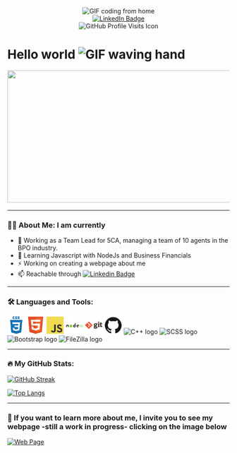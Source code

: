 <div id="header" align="center">
  <img src="https://media.giphy.com/media/M9gbBd9nbDrOTu1Mqx/giphy.gif" alt="GIF coding from home" width="100"/>
</div>

<div id="badges" align="center">
  <a href="https://www.linkedin.com/in/luis--vargas/">
    <img src="https://img.shields.io/badge/LinkedIn-blue?style=for-the-badge&logo=linkedin&logoColor=white" alt="LinkedIn Badge"/>
  </a>
</div>

<div align="center">
  <img src="https://komarev.com/ghpvc/?username=1LuisVargas&style=flat-square&color=blue" alt="GitHub Profile Visits Icon"/>
</div>

<h1>
  Hello world
  <img src="https://media.giphy.com/media/hvRJCLFzcasrR4ia7z/giphy.gif" alt="GIF waving hand" width="30px"/>
</h1>
<div align="center">
  <img src="https://media.giphy.com/media/dWesBcTLavkZuG35MI/giphy.gif" width="600" height="300"/>
</div>

---

### 👨‍💻 About Me: I am currently
- 🔭 Working as a Team Lead for 5CA, managing a team of 10 agents in the BPO industry.
- 🌱 Learning Javascript with NodeJs and Business Financials
- ⚡ Working on creating a webpage about me
- 📫 Reachable through [![Linkedin Badge](https://img.shields.io/badge/-LuisVargas-blue?style=flat&logo=Linkedin&logoColor=white)](https://www.linkedin.com/in/luis--vargas/)

---

### 🛠️ Languages and Tools: 
<div>
  <img src="https://github.com/devicons/devicon/blob/master/icons/css3/css3-plain-wordmark.svg"  title="CSS3" alt="CSS logo" width="40" height="40"/>
  <img src="https://github.com/devicons/devicon/blob/master/icons/html5/html5-original.svg" title="HTML5" alt="HTML logo" width="40" height="40"/>
  <img src="https://github.com/devicons/devicon/blob/master/icons/javascript/javascript-original.svg" title="JavaScript" alt="JavaScript logo" width="40" height="40"/>
  <img src="https://github.com/devicons/devicon/blob/master/icons/nodejs/nodejs-original-wordmark.svg" title="NodeJS logo" alt="NodeJS logo" width="40" height="40"/>
  <img src="https://github.com/devicons/devicon/blob/master/icons/git/git-original-wordmark.svg" title="Git" alt="Git logo" width="40" height="40"/>
  <img src="https://github.com/devicons/devicon/blob/master/icons/github/github-original.svg" title="GitHub" alt="GitHub logo" width="40" height="40"/>
  <img src="https://upload.wikimedia.org/wikipedia/commons/1/18/ISO_C%2B%2B_Logo.svg" title="C++" alt="C++ logo" width="40" height="40"/>
  <img src="https://upload.wikimedia.org/wikipedia/commons/9/96/Sass_Logo_Color.svg" title="SCSS" alt="SCSS logo" width="40" height="40"/>
  <img src="https://upload.wikimedia.org/wikipedia/commons/b/b2/Bootstrap_logo.svg" title="Bootstrap" alt="Bootstrap logo" width="40" height="40"/>
  <img src="https://upload.wikimedia.org/wikipedia/commons/0/01/FileZilla_logo.svg" title="FileZilla" alt="FileZilla logo" width="40" height="40"/>
</div>

---

### 🔥 My GitHub Stats:
[![GitHub Streak](http://github-readme-streak-stats.herokuapp.com?user=1LuisVargas&theme=dark&background=000000)](https://git.io/streak-stats)

[![Top Langs](https://github-readme-stats.vercel.app/api/top-langs/?username=1LuisVargas&layout=compact&theme=vision-friendly-dark)](https://github.com/anuraghazra/github-readme-stats)

---

### 📖 If you want to learn more about me, I invite you to see my webpage -still a work in progress- clicking on the image below
[![Web Page](https://user-images.githubusercontent.com/45537571/232258284-e5d5fc09-630a-4ff2-b9cb-9055fef23b65.png)](https://luisvargas.netlify.app/)


<!--
**1LuisVargas/1LuisVargas** is a ✨ _special_ ✨ repository because its `README.md` (this file) appears on your GitHub profile.

Here are some ideas to get you started:

- 🔭 I’m currently working on ...
- 🌱 I’m currently learning ...
- 👯 I’m looking to collaborate on ...
- 🤔 I’m looking for help with ...
- 💬 Ask me about ...
- 📫 How to reach me: ...
- 😄 Pronouns: ...
- ⚡ Fun fact: ...
-->
